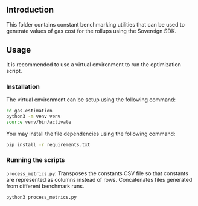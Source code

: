 ## Introduction
This folder contains constant benchmarking utilities that can be used to generate values of gas cost for the rollups using the Sovereign SDK.

## Usage
It is recommended to use a virtual environment to run the optimization script.

### Installation
The virtual environment can be setup using the following command:
```bash
cd gas-estimation
python3 -m venv venv
source venv/bin/activate
```

You may install the file dependencies using the following command:
```bash
pip install -r requirements.txt 
```

### Running the scripts

`process_metrics.py`: Transposes the constants CSV file so that constants are represented as columns instead of rows. Concatenates files generated from different benchmark runs.

```bash
python3 process_metrics.py 
```
